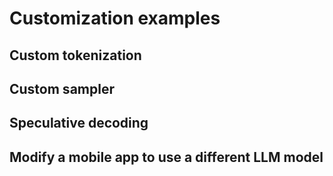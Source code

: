 # Customization examples

## Custom tokenization

## Custom sampler

## Speculative decoding

## Modify a mobile app to use a different LLM model
